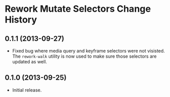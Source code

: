 Rework Mutate Selectors Change History
======================================

0.1.1 (2013-09-27)
------------------

* Fixed bug where media query and keyframe selectors were not visisted. The
  `rework-walk` utility is now used to make sure those selectors are updated as
  well.


0.1.0 (2013-09-25)
------------------

* Initial release.
